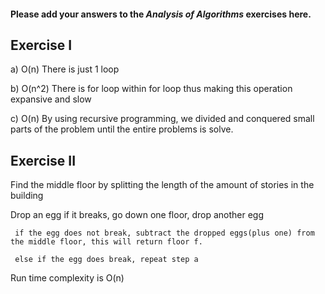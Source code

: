 #### Please add your answers to the ***Analysis of  Algorithms*** exercises here.

## Exercise I

a)  O(n)
There is just 1 loop

b) O(n^2)
There is for loop within for loop thus making this operation expansive and slow


c) O(n)
By using recursive programming, we divided and conquered small parts of the problem until the entire problems is solve.

## Exercise II

Find the middle floor by splitting the length of the amount of stories in the building

Drop an egg if it breaks, go down one floor, drop another egg

     if the egg does not break, subtract the dropped eggs(plus one) from the middle floor, this will return floor f.

     else if the egg does break, repeat step a

Run time complexity is O(n)

